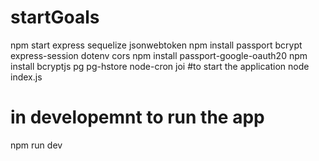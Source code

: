 # startGoals

npm start
express
sequelize
jsonwebtoken
npm install passport bcrypt express-session
dotenv
cors
npm install passport-google-oauth20
npm install bcryptjs
pg pg-hstore
node-cron
joi
#to start the application
node index.js

# in developemnt to run the app

npm run dev
